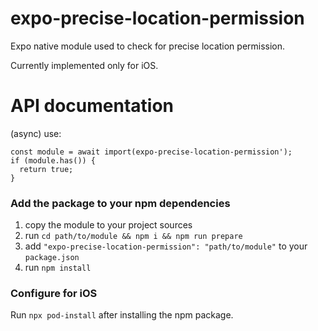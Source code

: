 # expo-precise-location-permission

Expo native module used to check for precise location permission.

Currently implemented only for iOS.

# API documentation

(async) use:

```
const module = await import(expo-precise-location-permission');
if (module.has()) {
  return true;
}
```

### Add the package to your npm dependencies

1. copy the module to your project sources
2. run `cd path/to/module && npm i && npm run prepare`
3. add `"expo-precise-location-permission": "path/to/module"` to your `package.json`
4. run `npm install`

### Configure for iOS

Run `npx pod-install` after installing the npm package.
